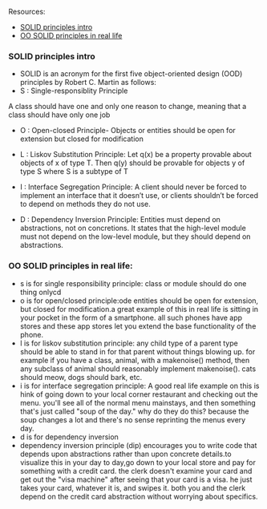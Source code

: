 Resources:
- [SOLID principles intro](https://www.digitalocean.com/community/conceptual_articles/s-o-l-i-d-the-first-five-principles-of-object-oriented-design)
- [OO SOLID principles in real life](https://dzone.com/articles/the-solid-principles-in-real-life)


### SOLID principles intro
- SOLID is an acronym for the first five object-oriented design (OOD) principles by Robert C. Martin as follows:
- S : Single-responsiblity Principle

A class should have one and only one reason to change, meaning that a class should have only one job
- O : Open-closed Principle- Objects or entities should be open for extension but closed for modification

- L : Liskov Substitution Principle: Let q(x) be a property provable about objects of x of type T. Then q(y) should be provable for objects y of type S where S is a subtype of T

- I : Interface Segregation Principle: A client should never be forced to implement an interface that it doesn’t use, or clients shouldn’t be forced to depend on methods they do not use.

- D : Dependency Inversion Principle: Entities must depend on abstractions, not on concretions. It states that the high-level module must not depend on the low-level module, but they should depend on abstractions.

### OO SOLID principles in real life:
- s is for single responsibility principle: class or module should do one thing onlycd
- o is for open/closed principle:ode entities should be open for extension, but closed for modification.a great example of this in real life is sitting in your pocket in the form of a smartphone. all such phones have app stores and these app stores let you extend the base functionality of the phone.
- l is for liskov substitution principle:   any child type of a parent type should be able to stand in for that parent without things blowing up. for example if you have a class, animal, with a makenoise() method, then any subclass of animal should reasonably implement makenoise(). cats should meow, dogs should bark, etc.
- i is for interface segregation principle: A good real life example on this is hink of going down to your local corner restaurant and checking out the menu. you'll see all of the normal menu mainstays, and then something that's just called "soup of the day." why do they do this? because the soup changes a lot and there's no sense reprinting the menus every day.
- d is for dependency inversion
- dependency inversion principle (dip) encourages you to write code that depends upon abstractions rather than upon concrete details.to visualize this in your day to day,go down to your local store and pay for something with a credit card. the clerk doesn't examine your card and get out the "visa machine" after seeing that your card is a visa. he just takes your card, whatever it is, and swipes it. both you and the clerk depend on the credit card abstraction without worrying about specifics.
